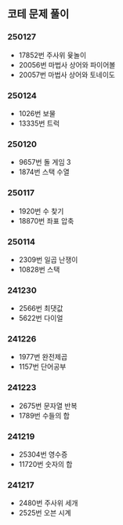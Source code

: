 ## 코테 문제 풀이

### 250127

- 17852번 주사위 윷놀이
- 20056번 마법사 상어와 파이어볼
- 20057번 마법사 상어와 토네이도

### 250124

- 1026번 보물
- 13335번 트럭

### 250120

- 9657번 돌 게임 3
- 1874번 스택 수열

### 250117

- 1920번 수 찾기
- 18870번 좌표 압축

### 250114

- 2309번 일곱 난쟁이
- 10828번 스택

### 241230

- 2566번 최댓값
- 5622번 다이얼

### 241226

- 1977번 완전제곱
- 1157번 단어공부

### 241223

- 2675번 문자열 반복
- 1789번 수들의 합

### 241219

- 25304번 영수증
- 11720번 숫자의 합

### 241217

- 2480번 주사위 세개
- 2525번 오븐 시계
